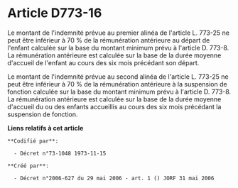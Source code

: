 # Article D773-16

Le montant de l'indemnité prévue au premier alinéa de l'article L. 773-25 ne peut être inférieur à 70 % de la rémunération
antérieure au départ de l'enfant calculée sur la base du montant minimum prévu à l'article D. 773-8. La rémunération
antérieure est calculée sur la base de la durée moyenne d'accueil de l'enfant au cours des six mois précédant son départ.

Le montant de l'indemnité prévue au second alinéa de l'article L. 773-25 ne peut être inférieur à 70 % de la rémunération
antérieure à la suspension de fonction calculée sur la base du montant minimum prévu à l'article D. 773-8. La rémunération
antérieure est calculée sur la base de la durée moyenne d'accueil du ou des enfants accueillis au cours des six mois
précédant la suspension de fonction.

**Liens relatifs à cet article**

	**Codifié par**:

	  - Décret n°73-1048 1973-11-15

	**Créé par**:

	  - Décret n°2006-627 du 29 mai 2006 - art. 1 () JORF 31 mai 2006
